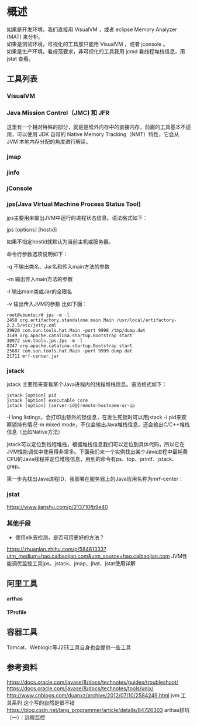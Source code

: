 # 概述

如果是开发环境，我们直接用 VisualVM ，或者 eclipse Memory Analyzer (MAT) 来分析。  
如果是测试环境，可视化的工具那只能用 VisualVM ，或者 jconsole 。  
如果是生产环境，看规范要求，非可视化的工具我用 jcmd 看线程堆栈信息，用 jstat 查看。

## 工具列表

### VisualVM  

### Java Mission Control（JMC) 和 JFR

这里有一个相对特殊的部分，就是是堆外内存中的直接内存，前面的工具基本不适用，可以使用 JDK 自带的 Native Memory Tracking（NMT）特性，它会从 JVM 本地内存分配的角度进行解读。

### jmap  

### jinfo

### jConsole

### jps(Java Virtual Machine Process Status Tool)

jps主要用来输出JVM中运行的进程状态信息。语法格式如下：

jps [options] [hostid]

如果不指定hostid就默认为当前主机或服务器。

命令行参数选项说明如下：

-q 不输出类名、Jar名和传入main方法的参数

-m 输出传入main方法的参数

-l 输出main类或Jar的全限名

-v 输出传入JVM的参数
比如下面：

```{}
root@ubuntu:/# jps -m -l
2458 org.artifactory.standalone.main.Main /usr/local/artifactory-2.2.5/etc/jetty.xml
29920 com.sun.tools.hat.Main -port 9998 /tmp/dump.dat
3149 org.apache.catalina.startup.Bootstrap start
30972 sun.tools.jps.Jps -m -l
8247 org.apache.catalina.startup.Bootstrap start
25687 com.sun.tools.hat.Main -port 9999 dump.dat
21711 mrf-center.jar
```

### jstack

jstack 主要用来查看某个Java进程内的线程堆栈信息。语法格式如下：

```{}
jstack [option] pid
jstack [option] executable core
jstack [option] [server-id@]remote-hostname-or-ip
```

-l long listings，会打印出额外的锁信息，在发生死锁时可以用jstack -l pid来观察锁持有情况-m mixed mode，不仅会输出Java堆栈信息，还会输出C/C++堆栈信息（比如Native方法）

jstack可以定位到线程堆栈，根据堆栈信息我们可以定位到具体代码，所以它在JVM性能调优中使用得非常多。下面我们来一个实例找出某个Java进程中最耗费CPU的Java线程并定位堆栈信息，用到的命令有ps、top、printf、jstack、grep。

第一步先找出Java进程ID，我部署在服务器上的Java应用名称为mrf-center：

### jstat

https://www.jianshu.com/p/213710fb9e40

### 其他手段

- 使用elk去检测，是否可用更好的方法？

https://zhuanlan.zhihu.com/p/58461333?utm_medium=hao.caibaojian.com&utm_source=hao.caibaojian.com JVM性能调优监控工具jps、jstack、jmap、jhat、jstat使用详解

## 阿里工具

#### arthas

#### TProfile

## 容器工具  

Tomcat、Weblogic等J2EE工具自身也会提供一些工具

## 参考资料

https://docs.oracle.com/javase/8/docs/technotes/guides/troubleshoot/  
https://docs.oracle.com/javase/8/docs/technotes/tools/unix/  
http://www.cnblogs.com/duanxz/archive/2012/07/10/2584249.html jvm 工具系列 这个写的自然是很不错  
https://blog.csdn.net/lang_programmer/article/details/84726303  arthas排坑（一）：远程监控  